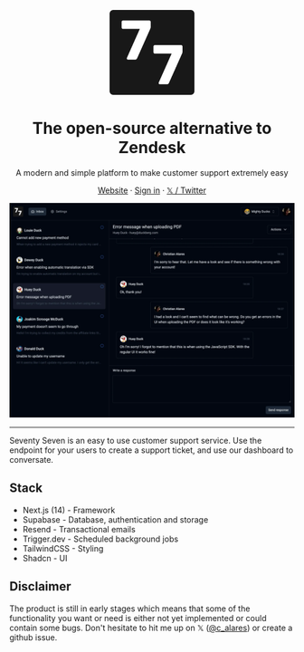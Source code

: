 <p align="center">
  <a href="https://seventy-seven.dev">
    <img src="./apps/website/public/email/77-logo.png" width="150px" alt="Seventy Seven logo" />
  </a>
</p>

<h1 align="center">The open-source alternative to Zendesk</h1>
<p align="center">A modern and simple platform to make customer support extremely easy</p>

<p align="center">
  <a href="https://seventy-seven.dev">Website</a> · 
  <a href="https://app.seventy-seven.dev">Sign in</a> · 
  <a href="https://twitter.com/c_alares">𝕏 / Twitter</a>
<p>

<p align="center">
  <a href="https://seventy-seven.dev">
    <img src="./apps/website/public/img/77-dark.webp" alt="Seventy Seven dashboard" />
  </a>
</p>

---

Seventy Seven is an easy to use customer support service. Use the endpoint for your users to create a support ticket, and use our dashboard to conversate.

## Stack
- Next.js (14) - Framework
- Supabase - Database, authentication and storage
- Resend - Transactional emails
- Trigger.dev - Scheduled background jobs
- TailwindCSS - Styling
- Shadcn - UI

## Disclaimer
The product is still in early stages which means that some of the functionality you want or need is either not yet implemented or could contain some bugs. Don't hesitate to hit me up on 𝕏 ([@c_alares](https://twitter.com/c_alares)) or create a github issue.
